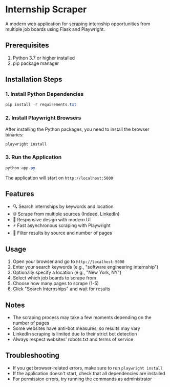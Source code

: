 # Internship Scraper

A modern web application for scraping internship opportunities from multiple job boards using Flask and Playwright.

## Prerequisites
1. Python 3.7 or higher installed
2. pip package manager

## Installation Steps

### 1. Install Python Dependencies
```powershell
pip install -r requirements.txt
```

### 2. Install Playwright Browsers
After installing the Python packages, you need to install the browser binaries:
```powershell
playwright install
```

### 3. Run the Application
```powershell
python app.py
```

The application will start on `http://localhost:5000`

## Features
- 🔍 Search internships by keywords and location
- 🌐 Scrape from multiple sources (Indeed, LinkedIn)
- 📱 Responsive design with modern UI
- ⚡ Fast asynchronous scraping with Playwright
- 🎯 Filter results by source and number of pages

## Usage
1. Open your browser and go to `http://localhost:5000`
2. Enter your search keywords (e.g., "software engineering internship")
3. Optionally specify a location (e.g., "New York, NY")
4. Select which job boards to scrape from
5. Choose how many pages to scrape (1-5)
6. Click "Search Internships" and wait for results

## Notes
- The scraping process may take a few moments depending on the number of pages
- Some websites have anti-bot measures, so results may vary
- LinkedIn scraping is limited due to their strict bot detection
- Always respect websites' robots.txt and terms of service

## Troubleshooting
- If you get browser-related errors, make sure to run `playwright install`
- If the application doesn't start, check that all dependencies are installed
- For permission errors, try running the commands as administrator